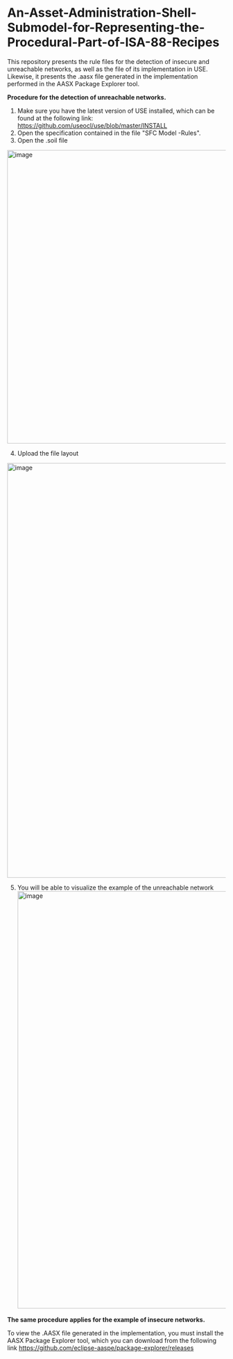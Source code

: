 # An-Asset-Administration-Shell-Submodel-for-Representing-the-Procedural-Part-of-ISA-88-Recipes
This repository presents the rule files for the detection of insecure and unreachable networks, as well as the file of its implementation in USE. Likewise, it presents the .aasx file generated in the implementation performed in the AASX Package Explorer tool.

**Procedure for the detection of unreachable networks.**
1. Make sure you have the latest version of USE installed, which can be found at the following link: https://github.com/useocl/use/blob/master/INSTALL
2. Open the specification contained in the file "SFC Model -Rules".
3. Open the .soil file
<img width="675" alt="image" src="https://github.com/jaalvarado20/An-Asset-Administration-Shell-Submodel-for-Representing-the-Procedural-Part-of-ISA-88-Recipes/assets/73915924/afa37ad0-5959-43b4-891d-a335c09d39fc">

4. Upload the file layout
<img width="954" alt="image" src="https://github.com/jaalvarado20/An-Asset-Administration-Shell-Submodel-for-Representing-the-Procedural-Part-of-ISA-88-Recipes/assets/73915924/64dfea37-4b90-4e49-98eb-c1e1f2ecd3ab">

5. You will be able to visualize the example of the unreachable network
   <img width="960" alt="image" src="https://github.com/jaalvarado20/An-Asset-Administration-Shell-Submodel-for-Representing-the-Procedural-Part-of-ISA-88-Recipes/assets/73915924/bf2269cf-f605-4cf0-bb3e-e0ffa42ce462">

**The same procedure applies for the example of insecure networks.**

To view the .AASX file generated in the implementation, you must install the AASX Package Explorer tool, which you can download from the following link https://github.com/eclipse-aaspe/package-explorer/releases




